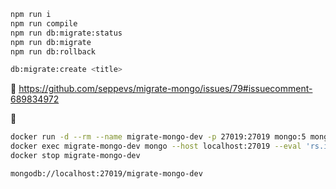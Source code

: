 ```bash
npm run i
npm run compile
npm run db:migrate:status
npm run db:migrate
npm run db:rollback

db:migrate:create <title>
```

📓 https://github.com/seppevs/migrate-mongo/issues/79#issuecomment-689834972

📝
```bash
docker run -d --rm --name migrate-mongo-dev -p 27019:27019 mongo:5 mongod --port 27019 --replSet testRS0
docker exec migrate-mongo-dev mongo --host localhost:27019 --eval 'rs.initiate();rs.reconfig({ "_id": "testRS0", "members": [{ "_id": 0, "host": "localhost:27019" }] }, { force: true });'
docker stop migrate-mongo-dev

mongodb://localhost:27019/migrate-mongo-dev
```
